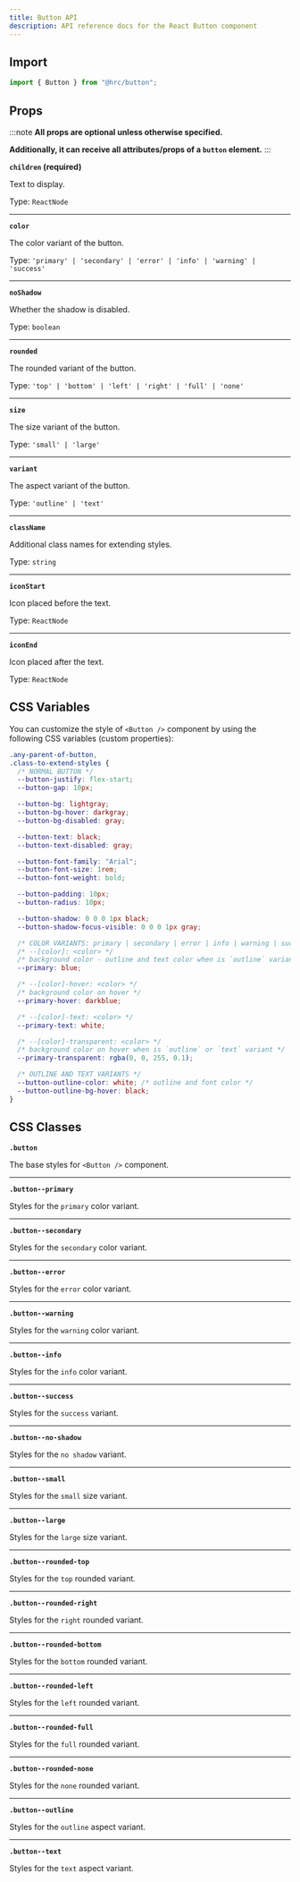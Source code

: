```yaml
---
title: Button API
description: API reference docs for the React Button component
---
```


## Import

```js
import { Button } from "@hrc/button";
```

## Props

:::note
**All props are optional unless otherwise specified.**

**Additionally, it can receive all attributes/props of a `button` element.**
:::

**`children` (required)**

Text to display.

Type: `ReactNode`

---

**`color`**

The color variant of the button.

Type: `'primary' | 'secondary' | 'error' | 'info' | 'warning' | 'success'`

---

**`noShadow`**

Whether the shadow is disabled.

Type: `boolean`

---

**`rounded`**

The rounded variant of the button.

Type: `'top' | 'bottom' | 'left' | 'right' | 'full' | 'none'`

---

**`size`**

The size variant of the button.

Type: `'small' | 'large'`

---

**`variant`**

The aspect variant of the button.

Type: `'outline' | 'text'`

---

**`className`**

Additional class names for extending styles.

Type: `string`

---

**`iconStart`**

Icon placed before the text.

Type: `ReactNode`

---

**`iconEnd`**

Icon placed after the text.

Type: `ReactNode`

## CSS Variables

You can customize the style of `<Button />` component by using the following CSS
variables (custom properties):

```css
.any-parent-of-button,
.class-to-extend-styles {
  /* NORMAL BUTTON */
  --button-justify: flex-start;
  --button-gap: 10px;

  --button-bg: lightgray;
  --button-bg-hover: darkgray;
  --button-bg-disabled: gray;

  --button-text: black;
  --button-text-disabled: gray;

  --button-font-family: "Arial";
  --button-font-size: 1rem;
  --button-font-weight: bold;

  --button-padding: 10px;
  --button-radius: 10px;

  --button-shadow: 0 0 0 1px black;
  --button-shadow-focus-visible: 0 0 0 1px gray;

  /* COLOR VARIANTS: primary | secondary | error | info | warning | success */
  /* --[color]: <color> */
  /* background color - outline and text color when is `outline` variant */
  --primary: blue;

  /* --[color]-hover: <color> */
  /* background color on hover */
  --primary-hover: darkblue;

  /* --[color]-text: <color> */
  --primary-text: white;

  /* --[color]-transparent: <color> */
  /* background color on hover when is `outline` or `text` variant */
  --primary-transparent: rgba(0, 0, 255, 0.1);

  /* OUTLINE AND TEXT VARIANTS */
  --button-outline-color: white; /* outline and font color */
  --button-outline-bg-hover: black;
}
```

## CSS Classes

**`.button`**

The base styles for `<Button />` component.

---

**`.button--primary`**

Styles for the `primary` color variant.

---

**`.button--secondary`**

Styles for the `secondary` color variant.

---

**`.button--error`**

Styles for the `error` color variant.

---

**`.button--warning`**

Styles for the `warning` color variant.

---

**`.button--info`**

Styles for the `info` color variant.

---

**`.button--success`**

Styles for the `success` variant.

---

**`.button--no-shadow`**

Styles for the `no shadow` variant.

---

**`.button--small`**

Styles for the `small` size variant.

---

**`.button--large`**

Styles for the `large` size variant.

---

**`.button--rounded-top`**

Styles for the `top` rounded variant.

---

**`.button--rounded-right`**

Styles for the `right` rounded variant.

---

**`.button--rounded-bottom`**

Styles for the `bottom` rounded variant.

---

**`.button--rounded-left`**

Styles for the `left` rounded variant.

---

**`.button--rounded-full`**

Styles for the `full` rounded variant.

---

**`.button--rounded-none`**

Styles for the `none` rounded variant.

---

**`.button--outline`**

Styles for the `outline` aspect variant.

---

**`.button--text`**

Styles for the `text` aspect variant.
